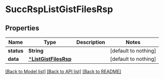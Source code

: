 # SuccRspListGistFilesRsp


## Properties
Name | Type | Description | Notes
------------ | ------------- | ------------- | -------------
**status** | **String** |  | [default to nothing]
**data** | [***ListGistFilesRsp**](ListGistFilesRsp.md) |  | [default to nothing]


[[Back to Model list]](../README.md#models) [[Back to API list]](../README.md#api-endpoints) [[Back to README]](../README.md)


